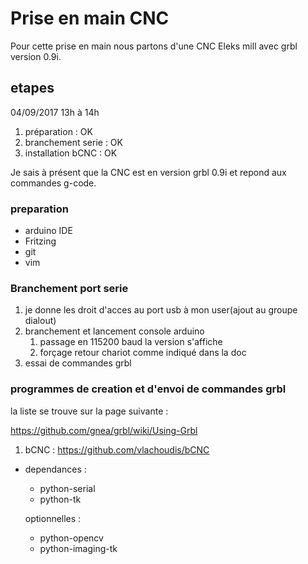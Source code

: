 # Prise en main CNC

Pour cette prise en main nous partons d'une CNC Eleks mill avec grbl version 0.9i.

## etapes 


04/09/2017 13h à 14h

1. préparation : OK
1. branchement serie : OK
1. installation bCNC : OK

  Je sais à présent que la CNC est en version grbl 0.9i et repond aux commandes g-code.

### preparation

* arduino IDE
* Fritzing
* git
* vim

### Branchement port serie

1. je donne les droit d'acces au port usb à mon user(ajout au groupe dialout)
1. branchement et lancement console arduino 
   1. passage en 115200 baud la version s'affiche
   1. forçage retour chariot comme indiqué dans la doc
1. essai de commandes grbl

### programmes de creation et d'envoi de commandes grbl

  la liste se trouve sur la page suivante :

https://github.com/gnea/grbl/wiki/Using-Grbl

1. bCNC : https://github.com/vlachoudis/bCNC
  * dependances :
    * python-serial
    * python-tk

    optionnelles : 

    * python-opencv
    * python-imaging-tk
     

